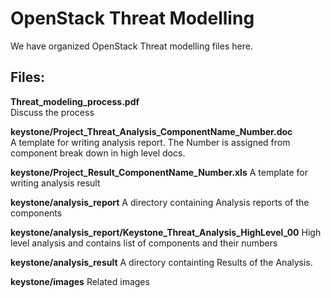 OpenStack Threat Modelling
==========================

We have organized OpenStack Threat modelling files here.

Files:
------ 

**Threat_modeling_process.pdf**    
       Discuss the process

**keystone/Project_Threat_Analysis_ComponentName_Number.doc**  
       A template for writing analysis report. The Number 
       is assigned from component break down in high level
       docs.

**keystone/Project_Result_ComponentName_Number.xls** 
       A template for writing analysis result

**keystone/analysis_report**
       A directory containing Analysis reports of the 
       components

**keystone/analysis_report/Keystone_Threat_Analysis_HighLevel_00**
       High level analysis and contains list of components and 
       their numbers       

**keystone/analysis_result**
       A directory containting Results of the Analysis.

**keystone/images**
       Related images   
 
